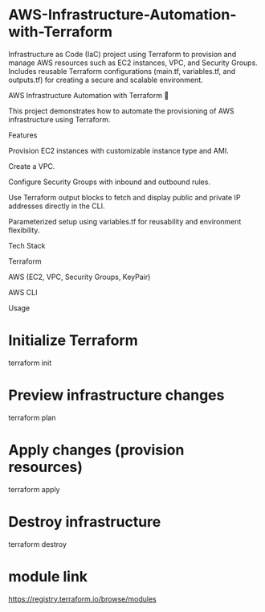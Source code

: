 # AWS-Infrastructure-Automation-with-Terraform
Infrastructure as Code (IaC) project using Terraform to provision and manage AWS resources such as EC2 instances, VPC, and Security Groups. Includes reusable Terraform configurations (main.tf, variables.tf, and outputs.tf) for creating a secure and scalable environment.


AWS Infrastructure Automation with Terraform 🚀

This project demonstrates how to automate the provisioning of AWS infrastructure using Terraform.

Features

Provision EC2 instances with customizable instance type and AMI.

Create a VPC.

Configure Security Groups with inbound and outbound rules.

Use Terraform output blocks to fetch and display public and private IP addresses directly in the CLI.

Parameterized setup using variables.tf for reusability and environment flexibility.

Tech Stack

Terraform

AWS (EC2, VPC, Security Groups, KeyPair)

AWS CLI

Usage
# Initialize Terraform
terraform init  

# Preview infrastructure changes
terraform plan  

# Apply changes (provision resources)
terraform apply  

# Destroy infrastructure
terraform destroy  

# module link
https://registry.terraform.io/browse/modules




